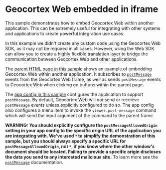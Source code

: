 # Geocortex Web embedded in iframe

This sample demonstrates how to embed Geocortex Web within another application. This can be extremely useful for integrating with other systems and applications to create powerful integration use cases.

In this example we didn't create any custom code using the Geocortex Web SDK, as it may not be required in all cases. However, using the Web SDK can allow you to create a highly flexible translation layer to bridge the communication between Geocortex Web and other applications.

The [parent HTML page in this sample](index.html) shows an example of embedding Geocortex Web within another application. It subscribes to [`postMessage`](https://developer.mozilla.org/en-US/docs/Web/API/Window/postMessage) events from the Geocortex Web frame, as well as sends `postMessage` events to Geocortex Web when clicking on buttons within the parent page.

The [app config in this sample](app/app.json) configures the application to support `postMessage`. By default, Geocortex Web will not send or receieve `postMessage` events unless explicitly configured to do so. The app config also configures a menu item to invoke the `viewer.post-message` command which will send the input argument of the command to the parent frame.

**WARNING: You should explicitly configure the `postMessageAllowedOrigin` setting in your app config to the specific origin URL of the application you are integrating with. We've used `*` to simplify the demonstration of this sample, but you should always specify a specific URL for `postMessageAllowedOrigin`, not `*`, if you know where the other window's document should be located. Failing to provide a specific origin discloses the data you send to any interested malicious site.** To learn more see the [`postMessage`](https://developer.mozilla.org/en-US/docs/Web/API/Window/postMessage#Security_concerns) documentation.
